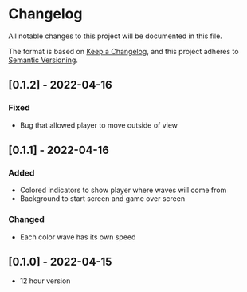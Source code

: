 # Changelog
All notable changes to this project will be documented in this file.

The format is based on [Keep a Changelog](https://keepachangelog.com/en/1.0.0/),
and this project adheres to [Semantic Versioning](https://semver.org/spec/v2.0.0.html).

## [0.1.2] - 2022-04-16
### Fixed
- Bug that allowed player to move outside of view

## [0.1.1] - 2022-04-16
### Added
- Colored indicators to show player where waves will come from
- Background to start screen and game over screen 
### Changed
- Each color wave has its own speed

## [0.1.0] - 2022-04-15
- 12 hour version
